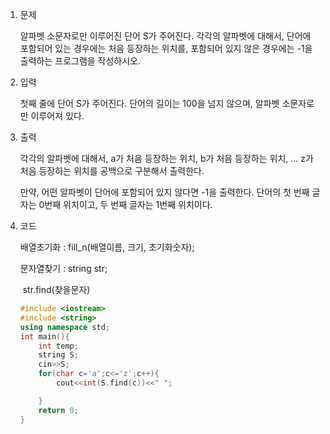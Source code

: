 1. 문제

   알파벳 소문자로만 이루어진 단어 S가 주어진다. 각각의 알파벳에 대해서, 단어에 포함되어 있는 경우에는 처음 등장하는 위치를, 포함되어 있지 않은 경우에는 -1을 출력하는 프로그램을 작성하시오.

2. 입력

   첫째 줄에 단어 S가 주어진다. 단어의 길이는 100을 넘지 않으며, 알파벳 소문자로만 이루어져 있다.

3. 출력

   각각의 알파벳에 대해서, a가 처음 등장하는 위치, b가 처음 등장하는 위치, ... z가 처음 등장하는 위치를 공백으로 구분해서 출력한다.

   만약, 어떤 알파벳이 단어에 포함되어 있지 않다면 -1을 출력한다. 단어의 첫 번째 글자는 0번째 위치이고, 두 번째 글자는 1번째 위치이다.

4. 코드

   배열초기화 :  fill_n(배열이름, 크기, 초기화숫자);

   문자열찾기 : string str;

   ​                      str.find(찾을문자)

   ```c++
   #include <iostream>
   #include <string>
   using namespace std;
   int main(){
       int temp;
       string S;
       cin>>S;
       for(char c='a';c<='z';c++){
           cout<<int(S.find(c))<<" ";
   
       }
       return 0;
   }
   ```

   